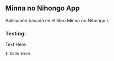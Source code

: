 ## Minna no Nihongo App

Aplicación basada en el libro Minna no Nihongo I.

### Testing:

Text Here.

```bash
$ Code Here
```


